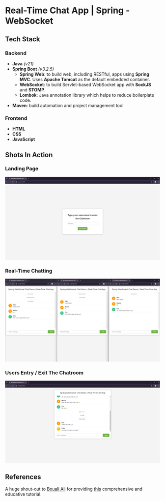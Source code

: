 # Real-Time Chat App | Spring - WebSocket

## Tech Stack
### Backend 
- **Java** *(v21)*
- **Spring Boot** *(v3.2.5)*
  - **Spring Web**: to build web, including RESTful, apps using **Spring MVC**. Uses **Apache Tomcat** as the default embedded container. 
  - **WebSocket**: to build Servlet-based WebSocket app with **SockJS** and **STOMP**.
  - **Lombok**: Java annotation library which helps to reduce boilerplate code.
- **Maven**: build automation and project management tool
### Frontend
- **HTML**
- **CSS**
- **JavaScript**

## Shots In Action
### Landing Page
![](screenshots/landing-page.png)
### Real-Time Chatting
![](screenshots/real-time-chat.png)
### Users Entry / Exit The Chatroom 
![](screenshots/exits-and-entries.png)

## References
A huge shout-out to [Bouali Ali](https://youtube.com/@BoualiAli) for providing [this](https://youtu.be/TywlS9iAZCM) comprehensive and educative tutorial. 